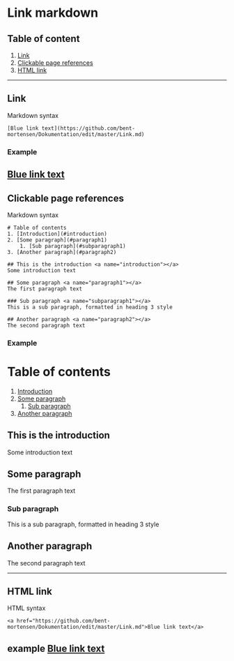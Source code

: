 # Link markdown

## Table of content
1. [Link](#link)
2. [Clickable page references](#cpr)
3. [HTML link](#html) 
---

<a name="link"></a> 
## Link

Markdown syntax 
```
[Blue link text](https://github.com/bent-mortensen/Dokumentation/edit/master/Link.md)
```
### Example
[Blue link text](https://github.com/bent-mortensen/Dokumentation/edit/master/Link.md)
---

<a name="cpr"></a> 
## Clickable page references

Markdown syntax 
```
# Table of contents
1. [Introduction](#introduction)
2. [Some paragraph](#paragraph1)
    1. [Sub paragraph](#subparagraph1)
3. [Another paragraph](#paragraph2)

## This is the introduction <a name="introduction"></a>
Some introduction text

## Some paragraph <a name="paragraph1"></a>
The first paragraph text

### Sub paragraph <a name="subparagraph1"></a>
This is a sub paragraph, formatted in heading 3 style

## Another paragraph <a name="paragraph2"></a>
The second paragraph text
```
### Example

# Table of contents
1. [Introduction](#introduction)
2. [Some paragraph](#paragraph1)
    1. [Sub paragraph](#subparagraph1)
3. [Another paragraph](#paragraph2)

## This is the introduction <a name="introduction"></a>
Some introduction text

## Some paragraph <a name="paragraph1"></a>
The first paragraph text

### Sub paragraph <a name="subparagraph1"></a>
This is a sub paragraph, formatted in heading 3 style

## Another paragraph <a name="paragraph2"></a>
The second paragraph text

---

<a name="html"></a> 
## HTML link

HTML syntax 
```
<a href="https://github.com/bent-mortensen/Dokumentation/edit/master/Link.md">Blue link text</a>
```
example
<a href="https://github.com/bent-mortensen/Dokumentation/edit/master/Link.md">Blue link text</a>
---
